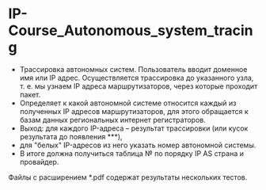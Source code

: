 # IP-Course_Autonomous_system_tracing
  * Трассировка автономных систем. Пользователь вводит доменное имя
    или IP адрес. Осуществляется трассировка до указанного узла, т. е. мы узнаем IP адреса маршрутизаторов, через которые проходит пакет. 
  * Определяет к какой автономной системе относится каждый из полученных IP адресов
    маршрутизаторов, для этого обращается к базам данных региональных интернет регистраторов.
  * Выход: для каждого IP-адреса – результат трассировки (или кусок результата до появления ***), 
  * для "белых" IP-адресов из него указать номер автономной системы.
  * В итоге должна получиться таблица № по порядку IP AS страна и провайдер.

Файлы с расширением *.pdf содержат результаты нескольких тестов.
